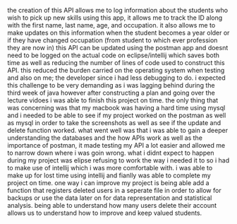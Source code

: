 the creation of this API allows me to log information about the students who wish to pick up new skills using this app, it allows me to track the ID along with the first name, last name, age, and occupation. it also allows me to make updates on this information when the student becomes a year older or if they have changed occupation (from student to which ever profession they are now in)
this API can be updated using the postman app and doesnt need to be logged on the actual code on eclipse/intellij which saves both time as well as reducing the number of lines of code used to construct this API. this reduced the burden carried on the operating system when testing and also on me; the developer since i had less debugging to do.
i expected this challenge to be very demanding as i was lagging behind during the third week of java however after constructing a plan and going over the lecture vidoes i was able to finish this project on time. the only thing that was concerning was that my macbook was having a hard time using mysql and i needed to be able to see if my project worked on the postman as well as mysql in order to take the screenshots as well as see if the update and delete function worked. 
what went well was that i was able to gain a deeper understanding the databases and the how APIs work as well as the importance of postman, it made testing my API a lot easier and allowed me to narrow down where i was goin wrong. what i didnt expect to happen during my project was elipse refusing to work the way i needed it to so i had to make use of intellij which i was more comfortable with. i was able to make up for lost time using intellij and fianlly was able to complete my project on time.
one way i can improve my project is being able add a function that registers deleted users in a seperate file in order to allow for backups or use the data later on for data representation and statistical analysis. being able to understand how many users delete their account allows us to understand how to improve and keep valued students.
